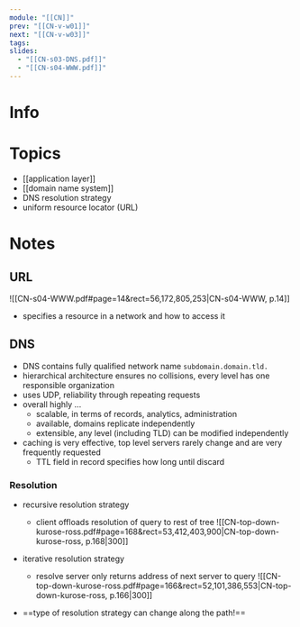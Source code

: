 ```yaml
---
module: "[[CN]]"
prev: "[[CN-v-w01]]"
next: "[[CN-v-w03]]"
tags: 
slides:
  - "[[CN-s03-DNS.pdf]]"
  - "[[CN-s04-WWW.pdf]]"
---
```


# Info


# Topics
- [[application layer]]
- [[domain name system]]
- DNS resolution strategy
- uniform resource locator (URL)


# Notes
## URL
![[CN-s04-WWW.pdf#page=14&rect=56,172,805,253|CN-s04-WWW, p.14]]
- specifies a resource in a network and how to access it


## DNS
- DNS contains fully qualified network name `subdomain.domain.tld.`
- hierarchical architecture ensures no collisions, every level has one responsible organization
- uses UDP, reliability through repeating requests
- overall highly ...
    - scalable, in terms of records, analytics, administration
    - available, domains replicate independently
    - extensible, any level (including TLD) can be modified independently
- caching is very effective, top level servers rarely change and are very frequently requested
    - TTL field in record specifies how long until discard

### Resolution
- recursive resolution strategy
    - client offloads resolution of query to rest of tree
    ![[CN-top-down-kurose-ross.pdf#page=168&rect=53,412,403,900|CN-top-down-kurose-ross, p.168|300]]
- iterative resolution strategy
    - resolve server only returns address of next server to query
    ![[CN-top-down-kurose-ross.pdf#page=166&rect=52,101,386,553|CN-top-down-kurose-ross, p.166|300]]
    
- ==type of resolution strategy can change along the path!==
